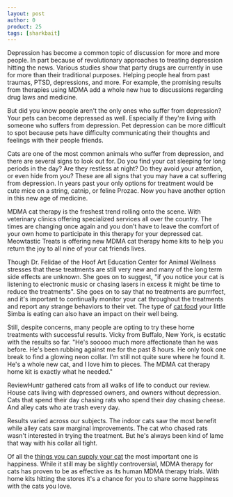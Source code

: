 ```yaml
---
layout: post
author: 0
product: 25
tags: [sharkbait]
---
```


Depression has become a common topic of discussion for more and more people. In part because of revolutionary approaches to treating depression hitting the news. Various studies show that party drugs are currently in use for more than their traditional purposes. Helping people heal from past traumas, PTSD, depressions, and more. For example, the promising results from therapies using MDMA add a whole new hue to discussions regarding drug laws and medicine.

But did you know people aren't the only ones who suffer from depression? Your pets can become depressed as well. Especially if they're living with someone who suffers from depression. Pet depression can be more difficult to spot because pets have difficulty communicating their thoughts and feelings with their people friends.

Cats are one of the most common animals who suffer from depression, and there are several signs to look out for. Do you find your cat sleeping for long periods in the day? Are they restless at night? Do they avoid your attention, or even hide from you? These are all signs that you may have a cat suffering from depression. In years past your only options for treatment would be cute mice on a string, catnip, or feline Prozac. Now you have another option in this new age of medicine.

MDMA cat therapy is the freshest trend rolling onto the scene. With veterinary clinics offering specialized services all over the country. The times are changing once again and you don't have to leave the comfort of your own home to participate in this therapy for your depressed cat.  Meowtastic Treats is offering new MDMA cat therapy home kits to help you return the joy to all nine of your cat friends lives.

Though Dr. Felidae of the Hoof Art Education Center for Animal Wellness stresses that these treatments are still very new and many of the long term side effects are unknown. She goes on to suggest, "if you notice your cat is listening to electronic music or chasing lasers in excess it might be time to reduce the treatments". She goes on to say that no treatments are purrrfect, and it's important to continually monitor your cat throughout the treatments and report any strange behaviors to their vet. The type of [cat food](https://www.amazon.com/s/ref=as_li_ss_tl?k=cat+food&crid=24QEGG45T0F6V&sprefix=cat+food,aps,313&ref=nb_sb_ss_i_1_8&linkCode=ll2&tag=reviewhuntr-20&linkId=363b411717b7ff69cd50709e16e0a469&language=en_US) your little Simba is eating can also have an impact on their well being.

Still, despite concerns, many people are opting to try these home treatments with successful results. Vicky from Buffalo, New York, is ecstatic with the results so far. "He's sooooo much more affectionate than he was before. He's been rubbing against me for the past 8 hours. He only took one break to find a glowing neon collar. I'm still not quite sure where he found it. He's a whole new cat, and I love him to pieces. The MDMA cat therapy home kit is exactly what he needed."

ReviewHuntr gathered cats from all walks of life to conduct our review. House cats living with depressed owners, and owners without depression. Cats that spend their day chasing rats who spend their day chasing cheese. And alley cats who ate trash every day.

Results varied across our subjects. The indoor cats saw the most benefit while alley cats saw marginal improvements. The cat who chased rats wasn't interested in trying the treatment. But he's always been kind of lame that way with his collar all tight.

Of all the [things you can supply your cat](https://www.amazon.com/s/ref=as_li_ss_tl?k=cat+supplies&crid=35RQI9TE6UTYQ&sprefix=cat+supplies,aps,236&ref=nb_sb_ss_i_1_12&linkCode=ll2&tag=reviewhuntr-20&linkId=a5ebc7efa4f80cf5260343db609ff2eb&language=en_US) the most important one is happiness. While it still may be slightly controversial, MDMA therapy for cats has proven to be as effective as its human MDMA therapy trials. With home kits hitting the stores it's a chance for you to share some happiness with the cats you love.

